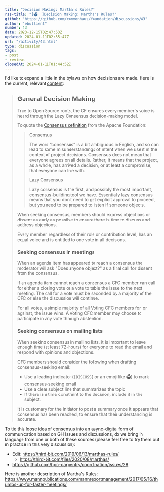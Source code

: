 ```yaml
---
title: "Decision Making: Martha's Rules?"
rss-title: "[🗳️  ]Decision Making: Martha's Rules?"
github: "https://github.com/commonhaus/foundation/discussions/43"
author: "ebullient"
number: 43
date: 2023-12-15T02:47:53Z
updated: 2024-01-11T02:55:47Z
url: "/activity/43.html"
type: discussion
tags:
- post
- reviews
closedAt: 2024-01-11T01:44:52Z
---
```

I'd like to expand a little in the bylaws on how decisions are made. Here is the current, relevant [content](https://github.com/commonhaus/foundation/blob/main/bylaws/5-decision-making.md): 

> ## General Decision Making
> 
> True to Open Source roots, the CF ensures every member's voice is heard through the Lazy Consensus decision-making model.
> 
> To quote the [Consensus definition][] from the Apache Foundation:
> 
> > Consensus
> >
> > The word “consensus” is a bit ambiguous in English, and so can lead to some misunderstandings of intent when we use it in the context of project decisions. Consensus does not mean that everyone agrees on all details. Rather, it means that the project, as a whole, has arrived a decision, or at least a compromise, that everyone can live with.
> >
> > Lazy Consensus
> >
> > Lazy consensus is the first, and possibly the most important, consensus-building tool we have. Essentially lazy consensus means that you don’t need to get explicit approval to proceed, but you need to be prepared to listen if someone objects.
> 
> When seeking consensus, members should express objections or dissent as early as possible to ensure there is time to discuss and address objections.
> 
> Every member, regardless of their role or contribution level, has an equal voice and is entitled to one vote in all decisions.
> 
> [Consensus definition]: https://community.apache.org/committers/decisionMaking.html
> 
> ### Seeking consensus in meetings
> 
> When an agenda item has appeared to reach a consensus the moderator will ask "Does anyone object?" as a final call for dissent from the consensus.
> 
> If an agenda item cannot reach a consensus a CFC member can call for either a closing vote or a vote to table the issue to the next meeting.
> The call for a vote must be seconded by a majority of the CFC or else the discussion will continue.
> 
> For all votes, a simple majority of all Voting CFC members for, or against, the issue wins.
> A Voting CFC member may choose to participate in any vote through abstention.
> 
> ### Seeking consensus on mailing lists
> 
> When seeking consensus in mailing lists, it is important to leave enough time (at least 72-hours) for everyone to read the email and respond with opinions and objections.
> 
> CFC members should consider the following when drafting consensus-seeking email:
> 
> - Use a leading indicator (`[DISCUSS]` or an emoji like 🗳️) to mark consensus-seeking email
> - Use a clear subject line that summarizes the topic
> - If there is a time constraint to the decision, include it in the subject.
> 
> It is customary for the initiator to post a summary once it appears that consensus has been reached, to ensure that their understanding is accurate.

To tie this loose idea of consensus into an async-digital form of communication based on GH Issues and discussions, do we bring in language from one or both of these sources (please feel free to try them out in practice in this very discussion): 

- Edit: https://third-bit.com/2019/06/13/marthas-rules/ 
    - https://third-bit.com/files/2020/08/marthas/
- https://github.com/hpc-carpentry/coordination/issues/28

Here is another description of Martha's Rules: https://www.mannpublications.com/mannreportmanagement/2017/05/16/thumbs-up-for-faster-meetings/


